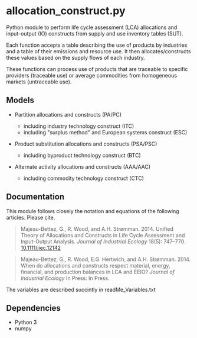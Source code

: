allocation_construct.py
========================

Python module to perform life cycle assessment (LCA)  allocations and input-output (IO) constructs from supply and use inventory tables (SUT).

Each function accepts a table describing the use of products by industries and a table of their emissions and resource use. It then allocates/constructs these values based on the supply flows of each industry.

These functions can process use of products that are traceable to specific providers (traceable use) or average commodities from homogeneous markets (untraceable use).


Models
------

- Partition allocations and constructs (PA/PC)
	- including industry technology construct (ITC)
	- including "surplus method" and European systems construct (ESC)

- Product substitution allocations and constructs (PSA/PSC)
	- including byproduct technology construct (BTC)

- Alternate activity allocations and constructs (AAA/AAC)
	- including commodity technology construct (CTC)


Documentation
-------------

This module follows closely the notation and equations of the following articles. Please cite.

> Majeau-Bettez, G., R. Wood, and A.H. Strømman. 2014. Unified Theory of Allocations and Constructs in Life Cycle Assessment and Input-Output Analysis. *Journal of Industrial Ecology* 18(5): 747–770. [10.1111/jiec.12142](http://dx.doi.org/10.1111/jiec.12142)

> Majeau-Bettez, G., R. Wood, E.G. Hertwich, and A.H. Strømman. 2014. When do allocations and constructs respect material, energy, financial, and production balances in LCA and EEIO? *Journal of Industrial Ecology* In Press: In Press.

The variables are described succintly in readMe\_Variables.txt


Dependencies
------------

- Python 3
- numpy

